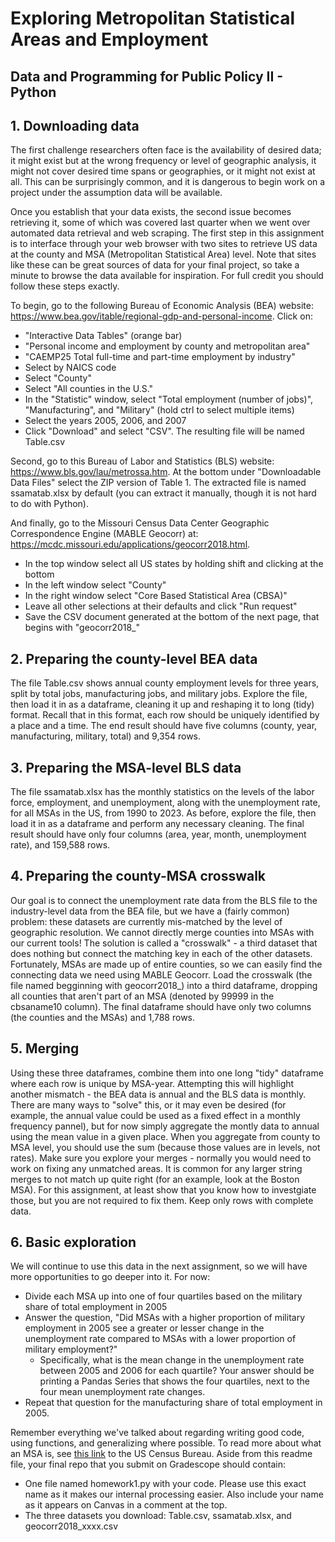 # Exploring Metropolitan Statistical Areas and Employment
## Data and Programming for Public Policy II - Python

## 1. Downloading data
The first challenge researchers often face is the availability of desired data; it might exist but at the wrong frequency or level of geographic analysis, it might not cover desired time spans or geographies, or it might not exist at all. This can be surprisingly common, and it is dangerous to begin work on a project under the assumption data will be available.

Once you establish that your data exists, the second issue becomes retrieving it, some of which was covered last quarter when we went over automated data retrieval and web scraping. The first step in this assignment is to interface through your web browser with two sites to retrieve US data at the county and MSA (Metropolitan Statistical Area) level. Note that sites like these can be great sources of data for your final project, so take a minute to browse the data available for inspiration. For full credit you should follow these steps exactly.

To begin, go to the following Bureau of Economic Analysis (BEA) website: https://www.bea.gov/itable/regional-gdp-and-personal-income. Click on:
  * "Interactive Data Tables" (orange bar)
  * "Personal income and employment by county and metropolitan area"
  * "CAEMP25 Total full-time and part-time employment by industry"
  * Select by NAICS code
  * Select "County"
  * Select "All counties in the U.S."
  * In the "Statistic" window, select "Total employment (number of jobs)", "Manufacturing", and "Military" (hold ctrl to select multiple items)
  * Select the years 2005, 2006, and 2007
  * Click "Download" and select "CSV". The resulting file will be named Table.csv
 
Second, go to this Bureau of Labor and Statistics (BLS) website: https://www.bls.gov/lau/metrossa.htm. At the bottom under "Downloadable Data Files" select the ZIP version of Table 1. The extracted file is named ssamatab.xlsx by default (you can extract it manually, though it is not hard to do with Python).

And finally, go to the Missouri Census Data Center Geographic Correspondence Engine (MABLE Geocorr) at: https://mcdc.missouri.edu/applications/geocorr2018.html. 
  * In the top window select all US states by holding shift and clicking at the bottom
  * In the left window select "County"
  * In the right window select "Core Based Statistical Area (CBSA)"
  * Leave all other selections at their defaults and click "Run request"
  * Save the CSV document generated at the bottom of the next page, that begins with "geocorr2018_"
  
## 2. Preparing the county-level BEA data
The file Table.csv shows annual county employment levels for three years, split by total jobs, manufacturing jobs, and military jobs. Explore the file, then load it in as a dataframe, cleaning it up and reshaping it to long (tidy) format. Recall that in this format, each row should be uniquely identified by a place and a time. The end result should have five columns (county, year, manufacturing, military, total) and 9,354 rows.

## 3. Preparing the MSA-level BLS data
The file ssamatab.xlsx has the monthly statistics on the levels of the labor force, employment, and unemployment, along with the unemployment rate, for all MSAs in the US, from 1990 to 2023. As before, explore the file, then load it in as a dataframe and perform any necessary cleaning. The final result should have only four columns (area, year, month, unemployment rate), and 159,588 rows.

## 4. Preparing the county-MSA crosswalk
Our goal is to connect the unemployment rate data from the BLS file to the industry-level data from the BEA file, but we have a (fairly common) problem: these datasets are currently mis-matched by the level of geographic resolution. We cannot directly merge counties into MSAs with our current tools! The solution is called a "crosswalk" - a third dataset that does nothing but connect the matching key in each of the other datasets. Fortunately, MSAs are made up of entire counties, so we can easily find the connecting data we need using MABLE Geocorr. Load the crosswalk (the file named begginning with geocorr2018_) into a third dataframe, dropping all counties that aren't part of an MSA (denoted by 99999 in the cbsaname10 column). The final dataframe should have only two columns (the counties and the MSAs) and 1,788 rows.

## 5. Merging
Using these three dataframes, combine them into one long "tidy" dataframe where each row is unique by MSA-year. Attempting this will highlight another mismatch - the BEA data is annual and the BLS data is monthly. There are many ways to "solve" this, or it may even be desired (for example, the annual value could be used as a fixed effect in a monthly frequency pannel), but for now simply aggregate the montly data to annual using the mean value in a given place. When you aggregate from county to MSA level, you should use the sum (because those values are in levels, not rates). Make sure you explore your merges - normally you would need to work on fixing any unmatched areas. It is common for any larger string merges to not match up quite right (for an example, look at the Boston MSA). For this assignment, at least show that you know how to investgiate those, but you are not required to fix them. Keep only rows with complete data.

## 6. Basic exploration
We will continue to use this data in the next assignment, so we will have more opportunities to go deeper into it.  For now:
  * Divide each MSA up into one of four quartiles based on the military share of total employment in 2005
  * Answer the question, "Did MSAs with a higher proportion of military employment in 2005 see a greater or lesser change in the unemployment rate compared to MSAs with a lower proportion of military employment?" 
	* Specifically, what is the mean change in the unemployment rate between 2005 and 2006 for each quartile?  Your answer should be printing a Pandas Series that shows the four quartiles, next to the four mean unemployment rate changes.
  * Repeat that question for the manufacturing share of total employment in 2005.
  
Remember everything we've talked about regarding writing good code, using functions, and generalizing where possible.  To read more about what an MSA is, see [this link](https://www.census.gov/programs-surveys/metro-micro/about.html) to the US Census Bureau.  Aside from this readme file, your final repo that you submit on Gradescope should contain:
  * One file named homework1.py with your code.  Please use this exact name as it makes our internal processing easier.  Also include your name as it appears on Canvas in a comment at the top.
  * The three datasets you download: Table.csv, ssamatab.xlsx, and geocorr2018_xxxx.csv
